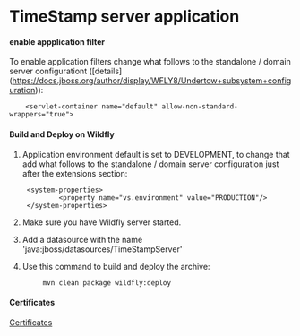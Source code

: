 # TimeStamp server application

#### enable appplication filter
To enable application filters change what follows to the standalone / domain  server configurationt 
([details] (https://docs.jboss.org/author/display/WFLY8/Undertow+subsystem+configuration)):
    
        <servlet-container name="default" allow-non-standard-wrappers="true">

#### Build and Deploy on Wildfly
1. Application environment default is set to DEVELOPMENT, to change that add what follows to the standalone / domain 
server configuration just after the extensions section:

        <system-properties>
                <property name="vs.environment" value="PRODUCTION"/>
        </system-properties>
        
2. Make sure you have  Wildfly server started.
3. Add a datasource with the name 'java:jboss/datasources/TimeStampServer'
4. Use this command to build and deploy the archive:

            mvn clean package wildfly:deploy
            
#### Certificates
[Certificates](src/main/resources/readme.md)